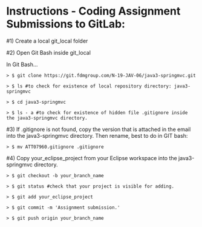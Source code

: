 Instructions - Coding Assignment Submissions to GitLab:
======================================================

#1) Create a local git_local folder

#2) Open Git Bash inside git_local

In Git Bash...

	> $ git clone https://git.fdmgroup.com/N-19-JAV-06/java3-springmvc.git

	> $ ls #to check for existence of local repository directory: java3-springmvc

	> $ cd java3-springmvc

	> $ ls - a #to check for existence of hidden file .gitignore inside the java3-springmvc directory.

#3) If .gitignore is not found, copy the version that is attached in the email into the java3-springmvc directory. Then rename, best to do in GIT bash:

	> $ mv ATT07960.gitignore .gitignore

#4) Copy your_eclipse_project from your Eclipse workspace into the java3-springmvc directory.

	> $ git checkout -b your_branch_name

	> $ git status #check that your project is visible for adding.

	> $ git add your_eclipse_project

	> $ git commit -m 'Assignment submission.'

	> $ git push origin your_branch_name